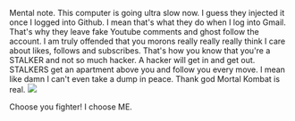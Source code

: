 Mental note. This computer is going ultra slow now. I guess they injected it once I logged into Github. I mean that's what they do when I log into Gmail. That's why they leave fake Youtube comments and ghost follow the account. 
I am truly offended that you morons really really really think I care about likes, follows and subscribes. 
That's how you know that you're a STALKER and not so much hacker. A hacker will get in and get out.
STALKERS get an apartment above you and follow you every move. I mean like damn I can't even take a dump in peace.
Thank god Mortal Kombat is real.
<img src ="https://bestanimations.com/Games/Computer/MortalCombat/mortal-kombat-animated-gif-30.gif">

Choose you fighter! I choose ME. 
